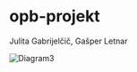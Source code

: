 # opb-projekt
 Julita Gabrijelčič, Gašper Letnar

![Diagram3](https://user-images.githubusercontent.com/49061800/57190748-6a062380-6f1e-11e9-9f2c-f88f6ca35ca3.png)


